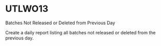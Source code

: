 # UTLWO13
Batches Not Released or Deleted from Previous Day

Create a daily report listing all batches not released or deleted from the previous day.
